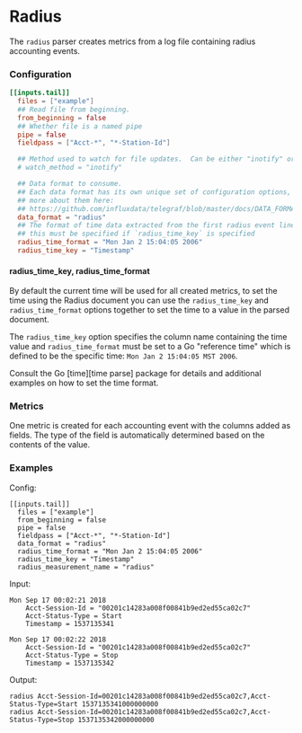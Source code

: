 # Radius

The `radius` parser creates metrics from a log file containing radius
accounting events.

### Configuration

```toml
[[inputs.tail]]
  files = ["example"]
  ## Read file from beginning.
  from_beginning = false
  ## Whether file is a named pipe
  pipe = false
  fieldpass = ["Acct-*", "*-Station-Id"]

  ## Method used to watch for file updates.  Can be either "inotify" or "poll".
  # watch_method = "inotify"

  ## Data format to consume.
  ## Each data format has its own unique set of configuration options, read
  ## more about them here:
  ## https://github.com/influxdata/telegraf/blob/master/docs/DATA_FORMATS_INPUT.md
  data_format = "radius"
  ## The format of time data extracted from the first radius event line
  ## this must be specified if `radius_time_key` is specified
  radius_time_format = "Mon Jan 2 15:04:05 2006"
  radius_time_key = "Timestamp"
  ```
#### radius_time_key, radius_time_format

By default the current time will be used for all created metrics, to set the
time using the Radius document you can use the `radius_time_key` and
`radius_time_format` options together to set the time to a value in the parsed
document.

The `radius_time_key` option specifies the column name containing the
time value and `radius_time_format` must be set to a Go "reference time"
which is defined to be the specific time: `Mon Jan 2 15:04:05 MST 2006`.

Consult the Go [time][time parse] package for details and additional examples
on how to set the time format.

### Metrics

One metric is created for each accounting event with the columns added as fields.  The type
of the field is automatically determined based on the contents of the value.

### Examples

Config:
```
[[inputs.tail]]
  files = ["example"]
  from_beginning = false
  pipe = false
  fieldpass = ["Acct-*", "*-Station-Id"]
  data_format = "radius"
  radius_time_format = "Mon Jan 2 15:04:05 2006"
  radius_time_key = "Timestamp"
  radius_measurement_name = "radius"
```

Input:
```
Mon Sep 17 00:02:21 2018
	Acct-Session-Id = "00201c14283a008f00841b9ed2ed55ca02c7"
	Acct-Status-Type = Start
	Timestamp = 1537135341

Mon Sep 17 00:02:22 2018
	Acct-Session-Id = "00201c14283a008f00841b9ed2ed55ca02c7"
	Acct-Status-Type = Stop
	Timestamp = 1537135342
```

Output:
```
radius Acct-Session-Id=00201c14283a008f00841b9ed2ed55ca02c7,Acct-Status-Type=Start 1537135341000000000
radius Acct-Session-Id=00201c14283a008f00841b9ed2ed55ca02c7,Acct-Status-Type=Stop 1537135342000000000
```
